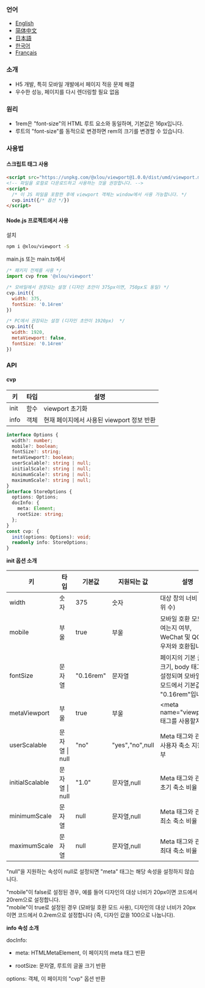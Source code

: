 ### 언어

* [English](https://github.com/omlou/viewport#readme)
* [简体中文](https://github.com/omlou/viewport/blob/master/public/md/readme-zh.md)
* [日本語](https://github.com/omlou/viewport/blob/master/public/md/readme-ja.md)
* [한국어](https://github.com/omlou/viewport/blob/master/public/md/readme-ko.md)
* [Français](https://github.com/omlou/viewport/blob/master/public/md/readme-fr.md)

### 소개

* H5 개발, 특히 모바일 개발에서 페이지 적응 문제 해결
* 우수한 성능, 페이지를 다시 렌더링할 필요 없음

### 원리

* 1rem은 "font-size"의 HTML 루트 요소와 동일하며, 기본값은 16px입니다.
* 루트의 "font-size"를 동적으로 변경하면 rem의 크기를 변경할 수 있습니다.

### 사용법

#### 스크립트 태그 사용

```html
<script src="https://unpkg.com/@xlou/viewport@1.0.0/dist/umd/viewport.min.js"></script>
<!-- 파일을 로컬로 다운로드하고 사용하는 것을 권장합니다. -->
<script>
  /* 이 JS 파일을 포함한 후에 viewport 객체는 window에서 사용 가능합니다. */
  cvp.init({/* 옵션 */})
</script>
```

#### Node.js 프로젝트에서 사용

설치

``` bash
npm i @xlou/viewport -S
```

main.js 또는 main.ts에서

``` javascript
/* 패키지 전체를 사용 */
import cvp from '@xlou/viewport'

/* 모바일에서 권장되는 설정 (디자인 초안이 375px이면, 750px도 동일) */
cvp.init({
  width: 375,
  fontSize: '0.14rem'
})

/* PC에서 권장되는 설정 (디자인 초안이 1920px)  */
cvp.init({
  width: 1920,
  metaViewport: false,
  fontSize: '0.14rem'
})
```

### API

#### cvp

|키|타입|설명|
|----|----|----|
|init|함수|viewport 초기화|
|info|객체|현재 페이지에서 사용된 viewport 정보 반환|

```typescript
interface Options {
  width?: number;
  mobile?: boolean;
  fontSize?: string;
  metaViewport?: boolean;
  userScalable?: string | null;
  initialScale?: string | null;
  minimumScale?: string | null;
  maximumScale?: string | null;
}
interface StoreOptions {
  options: Options;
  docInfo: {
    meta: Element;
    rootSize: string;
  };
}
const cvp: {
  init(options: Options): void;
  readonly info: StoreOptions;
}
```

**init 옵션 소개**

|키|타입|기본값|지원되는 값|설명|
|----|----|----|----|----|
|width|숫자|375|숫자|대상 창의 너비 (창 단위 수)|
|mobile|부울|true|부울|모바일 호환 모드를 여는지 여부, WeChat 및 QQ 브라우저와 호환됩니다.|
|fontSize|문자열|"0.16rem"|문자열|페이지의 기본 글꼴 크기, body 태그에 설정되며 모바일 호환 모드에서 기본값은 "0.16rem"입니다.|
|metaViewport|부울|true|부울|\<meta name="viewport"> 태그를 사용할지 여부|
|userScalable|문자열 \| null|"no"|"yes","no",null|Meta 태그와 관련된 사용자 축소 지원 여부|
|initialScalable|문자열 \| null|"1.0"|문자열,null|Meta 태그와 관련된 초기 축소 비율|
|minimumScale|문자열|null|문자열,null|Meta 태그와 관련된 최소 축소 비율|
|maximumScale|문자열|null|문자열,null|Meta 태그와 관련된 최대 축소 비율|

"null"을 지원하는 속성이 null로 설정되면 "meta" 태그는 해당 속성을 설정하지 않습니다.

"mobile"이 false로 설정된 경우, 예를 들어 디자인의 대상 너비가 20px이면 코드에서 20rem으로 설정합니다.  
"mobile"이 true로 설정된 경우 (모바일 호환 모드 사용), 디자인의 대상 너비가 20px이면 코드에서 0.2rem으로 설정합니다 (즉, 디자인 값을 100으로 나눕니다).

**info 속성 소개**

docInfo:

* meta: HTMLMetaElement, 이 페이지의 meta 태그 반환

* rootSize: 문자열, 루트의 글꼴 크기 반환

options: 객체, 이 페이지의 "cvp" 옵션 반환